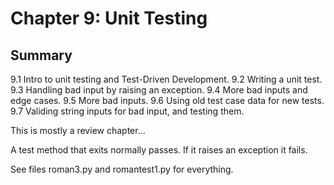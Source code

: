 # Chapter 9: Unit Testing

## Summary

9.1 Intro to unit testing and Test-Driven Development.
9.2 Writing a unit test.
9.3 Handling bad input by raising an exception.
9.4 More bad inputs and edge cases.
9.5 More bad inputs.
9.6 Using old test case data for new tests.
9.7 Validing string inputs for bad input, and testing them.

This is mostly a review chapter...


A test method that exits normally passes. If it raises an exception it fails.

See files roman3.py and romantest1.py for everything.
